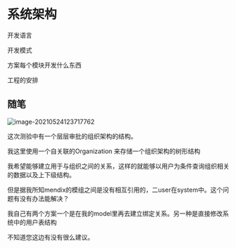 # 系统架构

开发语言

开发模式



方案每个模块开发什么东西

工程的安排



## 随笔

![image-20210524123717762](C:\Users\dell\AppData\Roaming\Typora\typora-user-images\image-20210524123717762.png)

这次测验中有一个层层审批的组织架构的结构。

我这里使用一个自关联的Organization 来存储一个组织架构的树形结构

我希望能够建立用于与组织之间的关系，这样的就能够以用户为条件查询组织相关的数据以及上下级结构。

但是据我所知mendix的模组之间是没有相互引用的，二user在system中。这个问题有没有办法能解决？



我自己有两个方案一个是在我的model里再去建立绑定关系。另一种是直接修改系统中的用户表结构

不知道您这边有没有很么建议。
